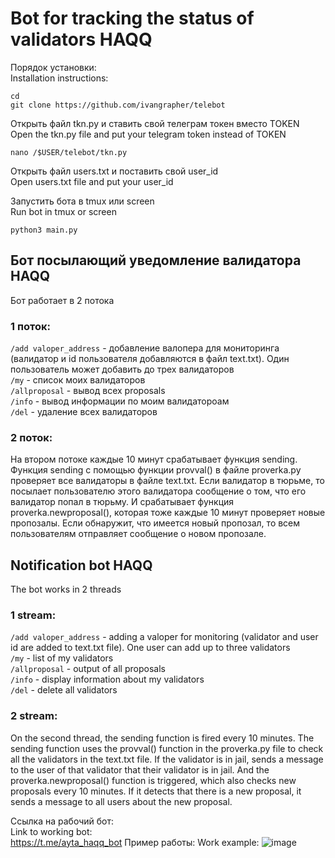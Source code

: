 # Bot for tracking the status of validators HAQQ #

Порядок установки:  <br>
Installation instructions:

```
cd
git clone https://github.com/ivangrapher/telebot
```

Открыть файл tkn.py и ставить свой телеграм токен вместо TOKEN <br>
Open the tkn.py file and put your telegram token instead of TOKEN <br>

```
nano /$USER/telebot/tkn.py
```

Открыть файл users.txt и поставить свой user_id <br>
Open users.txt file and put your user_id <br>

Запустить бота в tmux или screen <br>
Run bot in tmux or screen <br>

```
python3 main.py
```

## Бот посылающий уведомление валидатора HAQQ <br>
Бот работает в 2 потока <br>
### 1 поток:
  `/add valoper_address` - добавление валопера для мониторинга (валидатор и id пользователя добавляются в файл text.txt).
  Один пользователь может добавить до трех валидаторов <br>
  `/my` - список моих валидаторов <br>
  `/allproposal` - вывод всех proposals <br>
  `/info` - вывод информации по моим валидатороам <br>
  `/del` - удаление всех валидаторов <br>
### 2 поток:
  На втором потоке каждые 10 минут срабатывает функция sending. Функция sending с помощью функции provval() в файле proverka.py проверяет все валидаторы в файле text.txt. Если валидатор в тюрьме, то посылает пользователю этого валидатора сообщение о том, что его валидатор попал в тюрьму.
  И срабатывает функция proverka.newproposal(), которая тоже каждые 10 минут проверяет новые пропозалы. Если обнаружит, что имеется новый пропозал, то всем пользователям отправляет сообщение о новом пропозале.
  
## Notification bot HAQQ
The bot works in 2 threads
### 1 stream:
   `/add valoper_address` - adding a valoper for monitoring (validator and user id are added to text.txt file).
   One user can add up to three validators <br>
   `/my` - list of my validators <br>
   `/allproposal` - output of all proposals <br>
   `/info` - display information about my validators <br>
   `/del` - delete all validators <br>
### 2 stream:
   On the second thread, the sending function is fired every 10 minutes. The sending function uses the provval() function in the proverka.py file to check all the validators in the text.txt file. If the validator is in jail, sends a message to the user of that validator that their validator is in jail.
   And the proverka.newproposal() function is triggered, which also checks new proposals every 10 minutes. If it detects that there is a new proposal, it sends a message to all users about the new proposal.
   
  Ссылка на рабочий бот:  <br>
  Link to working bot:  <br>
   https://t.me/ayta_haqq_bot
Пример работы:
Work example:
![image](https://user-images.githubusercontent.com/103099590/195658414-ac1bfe16-e739-417e-8169-a70a51e434a5.png)

